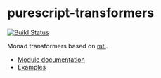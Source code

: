 purescript-transformers
=======================

[![Build Status](https://travis-ci.org/purescript/purescript-transformers.svg?branch=master)](https://travis-ci.org/purescript/purescript-transformers)

Monad transformers based on [mtl](http://hackage.haskell.org/package/mtl).

- [Module documentation](docs/Module.md)
- [Examples](examples/)
